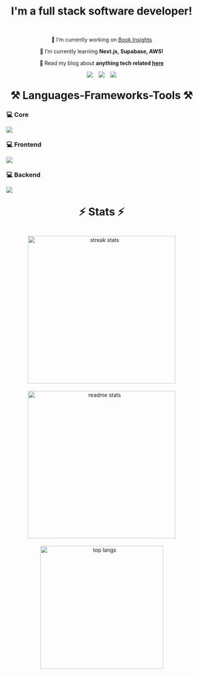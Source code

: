 <h1 align="center">I'm a full stack software developer!</h1>

<br/>

<div align="center">

🔭 I’m currently working on [Book Insights](https://book-insights.vercel.app)

🌱 I’m currently learning **Next.js, Supabase, AWS!**

💬 Read my blog about **anything tech related [here](https://strahinja.vercel.app/blog)**

</div>
 
<div align="center" style="display:flex; align-items:center; justify-content:center; gap: 15px;"> 
  <a href="mailto:pavicevicstrhinja@gmail.com">
    <img src="https://img.shields.io/badge/Gmail-333333?style=for-the-badge&logo=gmail&logoColor=red" />
  </a>
  <a href="https://www.linkedin.com/in/strahinja-pavićević-aa01702a6/" target="_blank">
    <img src="https://img.shields.io/badge/LinkedIn-0077B5?style=for-the-badge&logo=linkedin&logoColor=white" target="_blank" />
  </a>
  <a href="https://strahinja.vercel.app" target="_blank">
    <img src="https://img.shields.io/badge/Portfolio-FF5722?style=for-the-badge&logo=safari&google-chrome=white" target="_blank" />
  </a>
</div>

<h1 align="center" style="border-bottom:0px; margin-top:30px;">⚒️ Languages-Frameworks-Tools ⚒️</h1>

<h3 style="border-bottom:0px;">💻 Core</h3>
<img src="https://skillicons.dev/icons?i=c,cs,js,ts,next,electron,git,unity,dotnet" />
<h3 style="border-bottom:0px; margin-top:20px;">💻 Frontend</h3>
<img src="https://skillicons.dev/icons?i=html,css,react,tailwind,vite" />
<h3 style="border-bottom:0px; margin-top:20px;">💻 Backend</h3>
<img src="https://skillicons.dev/icons?i=nodejs,express,mongo,mysql,postgres,supabase,googlecloud," />

<h1 align="center" style="border-bottom:0px; margin-top:30px;">⚡ Stats ⚡</h1>
<br>
<div align="center" style="display:flex; flex-direction:column; align-items:center; gap: 20px">
  <img width=390 src="https://github-readme-streak-stats-salesp07.vercel.app/?user=strahinja2112&count_private=true&theme=dark&border_radius=10&hide_border=true" alt="streak stats"/>
  <img width=390 src="https://github-readme-stats-salesp07.vercel.app/api?username=strahinja2112&count_private=true&show_icons=true&theme=dark&rank_icon=github&border_radius=10&hide_border=true" alt="readme stats" />
  <img width=325 align="center" src="https://github-readme-stats-salesp07.vercel.app/api/top-langs/?username=strahinja2112&hide=HTML&langs_count=8&layout=compact&theme=dark&border_radius=10&size_weight=0.5&count_weight=0.5&exclude_repo=github-readme-stats&hide_border=true" alt="top langs" />
</div>
